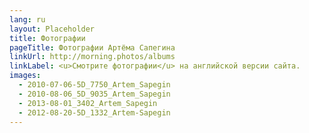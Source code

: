 ```yaml
---
lang: ru
layout: Placeholder
title: Фотографии
pageTitle: Фотографии Артёма Сапегина
linkUrl: http://morning.photos/albums
linkLabel: <u>Смотрите фотографии</u> на английской версии сайта.
images:
  - 2010-07-06-5D_7750_Artem_Sapegin
  - 2010-08-06_5D_9035_Artem_Sapegin
  - 2013-08-01_3402_Artem_Sapegin
  - 2012-08-20-5D_1332_Artem-Sapegin
---
```



